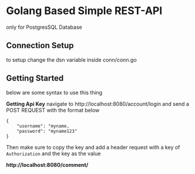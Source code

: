 # Golang Based Simple REST-API
only for PostgresSQL Database

## Connection Setup
to setup change the dsn variable inside conn/conn.go

## Getting Started
below are some syntax to use this thing

**Getting Api Key**
navigate to http://localhost:8080/account/login and send a POST REQUEST with the format below
```
{
    "username": "myname,
    "password": "myname123"
}
```
Then make sure to copy the key and add a header request with a key of `Authorization` and the key as the value

**http://localhost:8080/comment/**
